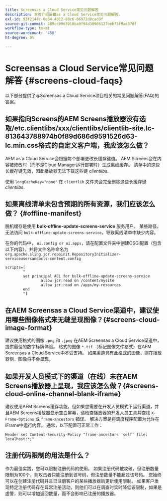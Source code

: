 ```yaml
---
title: Screensas a Cloud Service常见问题解答
description: 本页介绍屏幕as a Cloud Service常见问题解答。
exl-id: 93f2144c-0e64-4012-88c6-86972d8cad9f
source-git-commit: 489cc9963910ba9f94d30906127beb75f9ad37df
workflow-type: tm+mt
source-wordcount: '458'
ht-degree: 0%

---
```


# Screensas a Cloud Service常见问题解答 {#screens-cloud-faqs}

以下部分提供了与Screensas a Cloud Service项目相关的常见问题解答(FAQ)的答案。

## 如果指向Screens的AEM Screens播放器没有选取/etc.clientlibs/xxx/clientlibs/clientlib-site.lc-813643788974b0f89d686d9591526d63-lc.min.css格式的自定义客户端，我应该怎么做？

AEM as a Cloud Service会根据每个部署更改长缓存键值。 AEM Screens会在内容被修改时（而不是Cloud Manager运行部署时）生成离线缓存。 清单中的这些长缓存键无效，因此播放器无法下载这些键 *clientlibs*.

使用 `longCacheKey="none"` 在 `clientlib` 文件夹会完全删除这些长缓存键 *clientlibs*.


## 如果离线清单未包含预期的所有资源，我们应该怎么做？ {#offline-manifest}

脱机缓存是使用 **bulk-offline-update-screens-service** 服务用户。 某些路径，无法访问 `bulk-offline-update-screens-service`，导致离线清单中缺少内容。

在你的代码中， `ui.config or ui.apps`，请在配置文件夹中创建OSGi配置（包含以下内容），并将文件名称命名为 `org.apache.sling.jcr.repoinit.RepositoryInitializer-serviceusersandacls-content.config`

```
scripts=[
        "
        set principal ACL for bulk-offline-update-screens-service
                allow jcr:read on /content/mysite
                allow jcr:read on /apps/my-resources
        end
        "] 
```

## 在AEM Screensas a Cloud Service渠道中，建议使用哪些图像格式来无缝呈现图像？{#screens-cloud-image-format}

建议使用格式的图像 `.png` 和 `.jpeg` 在AEM Screensas a Cloud Service渠道中，提供最佳的数字标牌体验。
格式的图像 `*.tif` （标记图像文件格式）在AEM Screensas a Cloud Service中不受支持。 如果渠道具有此格式的图像，则在播放器侧，图像将不会呈现。

## 如果开发人员模式下的渠道（在线）未在AEM Screens播放器上呈现，我应该怎么做？{#screens-cloud-online-channel-blank-iframe}

建议使用AEM Screens缓存功能，但如果您需要在开发人员模式下运行渠道，并且AEM Screens播放器显示空白屏幕，请检查播放器的开发人员工具并查找 `X-Frame-Options` 或 `frame-ancestors` 错误。 解决方案是将调度程序配置为允许在iFrame中运行内容。 通常，以下配置可正常工作：

```
Header set Content-Security-Policy "frame-ancestors ‘self’ file: localhost:*;"
```

## 注册代码限制的用法是什么？

作为最佳实践，您可以限制注册代码的使用。 如果注册代码被攻破，但注册数量限制为100个，则攻击者只能注册到该号码，但注册数量不能超过该号码。 您始终可以在创建注册代码并且已注册客户的某些播放器后更新使用限制。 如果客户发现特定注册代码存在异常注册活动，则他们可以在调查时实时降低该限制，如果是虚警，则可以增加返回数量，而不会影响已注册的播放器。